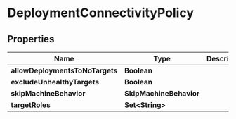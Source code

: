 

# DeploymentConnectivityPolicy


## Properties

Name | Type | Description | Notes
------------ | ------------- | ------------- | -------------
**allowDeploymentsToNoTargets** | **Boolean** |  |  [optional]
**excludeUnhealthyTargets** | **Boolean** |  |  [optional]
**skipMachineBehavior** | **SkipMachineBehavior** |  |  [optional]
**targetRoles** | **Set&lt;String&gt;** |  |  [optional]



